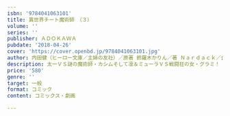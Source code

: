 ```yaml
---
isbn: '9784041063101'
title: 異世界チート魔術師　（３）
volume: ''
series: ''
publisher: ＡＤＯＫＡＷＡ
pubdate: '2018-04-26'
cover: 'https://cover.openbd.jp/9784041063101.jpg'
author: 内田健（ヒーロー文庫／主婦の友社）／原著 鈴羅木かりん／著 Ｎａｒｄａｃｋ／企画
description: 太一ＶＳ謎の魔術師・カシムそして凛＆ミューラＶＳ戦闘狂の女・グラミ！
price: '580'
genre: ''
target: 一般
format: コミック
content: コミックス・劇画

---
```

